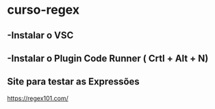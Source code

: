 # curso-regex

## -Instalar o VSC
## -Instalar o Plugin Code Runner ( Crtl + Alt +  N)


## Site para testar as Expressões  
https://regex101.com/  

